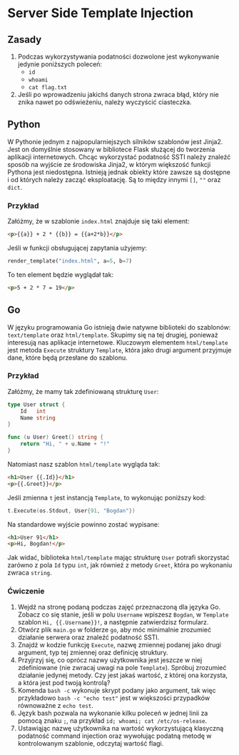 # Server Side Template Injection

## Zasady

1. Podczas wykorzystywania podatności dozwolone jest wykonywanie jedynie poniższych poleceń:
   - `id`
   - `whoami`
   - `cat flag.txt`
2. Jeśli po wprowadzeniu jakichś danych strona zwraca błąd, który nie znika nawet po odświeżeniu, należy wyczyścić ciasteczka.

## Python

W Pythonie jednym z najpopularniejszych silników szablonów jest Jinja2. Jest on domyślnie stosowany w bibliotece Flask służącej do tworzenia aplikacji internetowych. Chcąc wykorzystać podatność SSTI należy znaleźć sposób na wyjście ze środowiska Jinja2, w którym większość funkcji Pythona jest niedostępna. Istnieją jednak obiekty które zawsze są dostępne i od których należy zacząć eksploatację. Są to między innymi `[]`, `""` oraz `dict`.

### Przykład

Załóżmy, że w szablonie `index.html` znajduje się taki element:

```html
<p>{{a}} + 2 * {{b}} = {{a+2*b}}</p>
```

Jeśli w funkcji obsługującej zapytania użyjemy:

```python
render_template("index.html", a=5, b=7)
```

To ten element będzie wyglądał tak:

```html
<p>5 + 2 * 7 = 19</p>
```

## Go

W języku programowania Go istnieją dwie natywne biblioteki do szablonów: `text/template` oraz `html/template`. Skupimy się na tej drugiej, ponieważ interesują nas aplikacje internetowe. Kluczowym elementem `html/template` jest metoda `Execute` struktury `Template`, która jako drugi argument przyjmuje dane, które będą przesłane do szablonu.

### Przykład

Załóżmy, że mamy tak zdefiniowaną strukturę `User`:

```go
type User struct {
	Id   int
	Name string
}

func (u User) Greet() string {
	return "Hi, " + u.Name + "!"
}
```

Natomiast nasz szablon `html/template` wygląda tak:

```html
<h1>User {{.Id}}</h1>
<p>{{.Greet}}</p>
```

Jeśli zmienna `t` jest instancją `Template`, to wykonując poniższy kod:

```go
t.Execute(os.Stdout, User{91, "Bogdan"})
```

Na standardowe wyjście powinno zostać wypisane:

```html
<h1>User 91</h1>
<p>Hi, Bogdan!</p>
```

Jak widać, biblioteka `html/template` mając strukturę `User` potrafi skorzystać zarówno z pola `Id` typu `int`, jak również z metody `Greet`, która po wykonaniu zwraca `string`.

### Ćwiczenie

1. Wejdź na stronę podaną podczas zajęć przeznaczoną dla języka Go. Zobacz co się stanie, jeśli w polu `Username` wpiszesz `Bogdan`, w `Template` szablon `Hi, {{.Username}}!`, a następnie zatwierdzisz formularz.
2. Otwórz plik `main.go` w folderze `go`, aby móc minimalnie zrozumieć działanie serwera oraz znaleźć podatność SSTI.
3. Znajdź w kodzie funkcję `Execute`, nazwę zmiennej podanej jako drugi argument, typ tej zmiennej oraz definicję struktury.
4. Przyjrzyj się, co oprócz nazwy użytkownika jest jeszcze w niej zdefiniowane (nie zwracaj uwagi na pole `Template`). Spróbuj zrozumieć działanie jedynej metody. Czy jest jakaś wartość, z której ona korzysta, a która jest pod twoją kontrolą?
5. Komenda `bash -c` wykonuje skrypt podany jako argument, tak więc przykładowo `bash -c "echo test"` jest w większości przypadków równoważne z `echo test`.
6. Język bash pozwala na wykonanie kilku poleceń w jednej linii za pomocą znaku `;`, na przykład `id; whoami; cat /etc/os-release`.
7. Ustawiąjąc nazwę użytkownika na wartość wykorzystującą klasyczną podatność command injection oraz wywołując podatną metodę w kontrolowanym szablonie, odczytaj wartość flagi.
